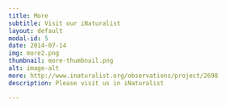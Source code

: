```yaml
---
title: More
subtitle: Visit our iNaturalist
layout: default
modal-id: 5
date: 2014-07-14
img: more2.png
thumbnail: more-thumbnail.png
alt: image-alt
more: http://www.inaturalist.org/observations/project/2698 
description: Please visit us in iNaturalist

---
```

